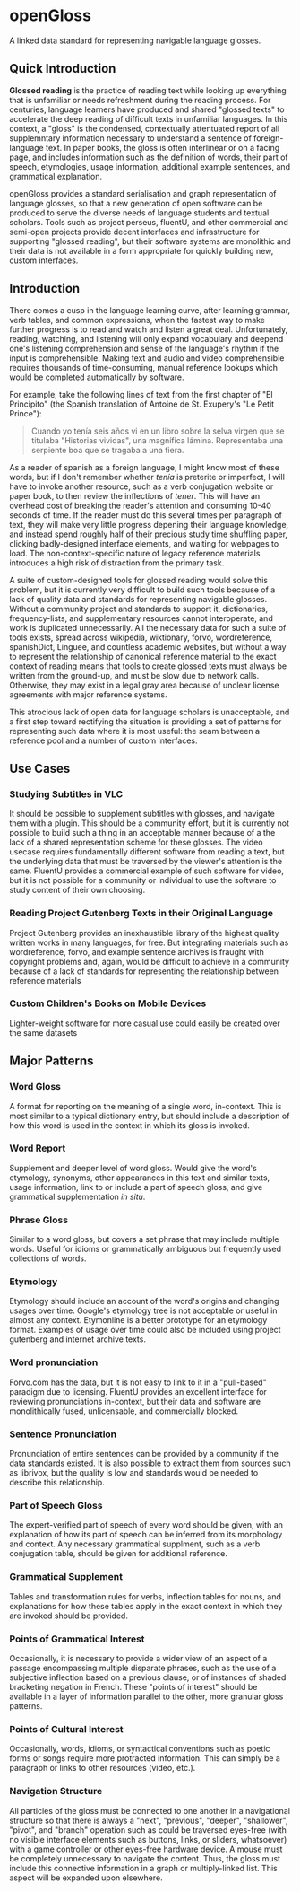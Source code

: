 # openGloss
A linked data standard for representing navigable language glosses.

## Quick Introduction
**Glossed reading** is the practice of reading text while looking up everything that is unfamiliar or needs refreshment during the reading process. For centuries, language learners have produced and shared "glossed texts" to accelerate the deep reading of difficult texts in unfamiliar languages. In this context, a "gloss" is the condensed, contextually attentuated report of all supplemntary information necessary to understand a sentence of foreign-language text. In paper books, the gloss is often interlinear or on a facing page, and includes information such as the definition of words, their part of speech, etymologies, usage information, additional example sentences, and grammatical explanation.

openGloss provides a standard serialisation and graph representation of language glosses, so that a new generation of open software can be produced to serve the diverse needs of language students and textual scholars. Tools such as project perseus, fluentU, and other commercial and semi-open projects provide decent interfaces and infrastructure for supporting "glossed reading", but their software systems are monolithic and their data is not available in a form appropriate for quickly building new, custom interfaces.

## Introduction
There comes a cusp in the language learning curve, after learning grammar, verb tables, and common expressions, when the fastest way to make further progress is to read and watch and listen a great deal. Unfortunately, reading, watching, and listening will only expand vocabulary and deepend one's listening comprehension and sense of the language's rhythm if the input is comprehensible. Making text and audio and video comprehensible requires thousands of time-consuming, manual reference lookups which would be completed automatically by software.

For example, take the following lines of text from the first chapter of "El Principito" (the Spanish translation of Antoine de St. Exupery's "Le Petit Prince"):

>Cuando yo tenía seis años vi en un libro sobre la selva virgen que se titulaba "Historias vividas",
una magnífica lámina. Representaba una serpiente boa que se tragaba a una fiera.

As a reader of spanish as a foreign language, I might know most of these words, but if I don't remember whether _tenía_ is preterite or imperfect, I will have to invoke another resource, such as a verb conjugation website or paper book, to then review the inflections of _tener_. This will have an overhead cost of breaking the reader's attention and consuming 10-40 seconds of time. If the reader must do this several times per paragraph of text, they will make very little progress depening their language knowledge, and instead spend roughly half of their precious study time shuffling paper, clicking badly-designed interface elements, and waiting for webpages to load. The non-context-specific nature of legacy reference materials introduces a high risk of distraction from the primary task.

A suite of custom-designed tools for glossed reading would solve this problem, but it is currently very difficult to build such tools because of a lack of quality data and standards for representing navigable glosses. Without a community project and standards to support it, dictionaries, frequency-lists, and supplementary resources cannot interoperate, and work is duplicated unnecessarily. All the necessary data for such a suite of tools exists, spread across wikipedia, wiktionary, forvo, wordreference, spanishDict, Linguee, and countless academic websites, but without a way to represent the relationship of canonical reference material to the exact context of reading means that tools to create glossed texts must always be written from the ground-up, and must be slow due to network calls. Otherwise, they may exist in a legal gray area because of unclear license agreements with major reference systems.  

This atrocious lack of open data for language scholars is unacceptable, and a first step toward rectifying the situation is providing a set of patterns for representing such data where it is most useful: the seam between a reference pool and a number of custom interfaces. 

## Use Cases
### Studying Subtitles in VLC
It should be possible to supplement subtitles with glosses, and navigate them with a plugin. This should be a community effort, but it is currently not possible to build such a thing in an acceptable manner because of a the lack of a shared representation scheme for these glosses. The video usecase requires fundamentally different software from reading a text, but the underlying data that must be traversed by the viewer's attention is the same. FluentU provides a commercial example of such software for video, but it is not possible for a community or individual to use the software to study content of their own choosing. 
### Reading Project Gutenberg Texts in their Original Language
Project Gutenberg provides an inexhaustible library of the highest quality written works in many languages, for free. But integrating materials such as wordreference, forvo, and example sentence archives is fraught with copyright problems and, again, would be difficult to achieve in a community because of a lack of standards for representing the relationship between reference materials 
### Custom Children's Books on Mobile Devices
Lighter-weight software for more casual use could easily be created over the same datasets

## Major Patterns
### Word Gloss
A format for reporting on the meaning of a single word, in-context. This is most similar to a typical dictionary entry, but should include a description of how this word is used in the context in which its gloss is invoked.
### Word Report
Supplement and deeper level of word gloss. Would give the word's etymology, synonyms, other appearances in this text and similar texts, usage information, link to or include a part of speech gloss, and give grammatical supplementation _in situ_.
### Phrase Gloss
Similar to a word gloss, but covers a set phrase that may include multiple words. Useful for idioms or grammatically ambiguous but frequently used collections of words.
### Etymology
Etymology should include an account of the word's origins and changing usages over time. Google's etymology tree is not acceptable or useful in almost any context. Etymonline is a better prototype for an etymology format. Examples of usage over time could also be included using project gutenberg and internet archive texts. 
### Word pronunciation
Forvo.com has the data, but it is not easy to link to it in a "pull-based" paradigm due to licensing. FluentU provides an excellent interface for reviewing pronunciations in-context, but their data and software are monolithically fused, unlicensable, and commercially blocked.
### Sentence Pronunciation
Pronunciation of entire sentences can be provided by a community if the data standards existed. It is also possible to extract them from sources such as librivox, but the quality is low and standards would be needed to describe this relationship.
### Part of Speech Gloss
The expert-verified part of speech of every word should be given, with an explanation of how its part of speech can be inferred from its morphology and context. Any necessary grammatical supplment, such as a verb conjugation table, should be given for additional reference.
### Grammatical Supplement
Tables and transformation rules for verbs, inflection tables for nouns, and explanations for how these tables apply in the exact context in which they are invoked should be provided.
### Points of Grammatical Interest
Occasionally, it is necessary to provide a wider view of an aspect of a passage encompassing multiple disparate phrases, such as the use of a subjective inflection based on a previous clause, or of instances of shaded bracketing negation in French. These "points of interest" should be available in a layer of information parallel to the other, more granular gloss patterns.
### Points of Cultural Interest
Occasionally, words, idioms, or syntactical conventions such as poetic forms or songs require more protracted information. This can simply be a paragraph or links to other resources (video, etc.). 
### Navigation Structure
All particles of the gloss must be connected to one another in a navigational structure so that there is always a "next", "previous", "deeper", "shallower", "pivot", and "branch" operation such as could be traversed eyes-free (with no visible interface elements such as buttons, links, or sliders, whatsoever) with a game controller or other eyes-free hardware device. A mouse must be completely unnecessary to navigate the content. Thus, the gloss must include this connective information in a graph or multiply-linked list. This aspect will be expanded upon elsewhere. 

